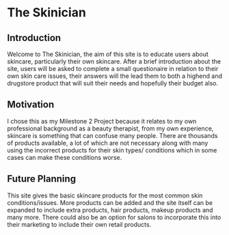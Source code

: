 # The Skinician
## Introduction
Welcome to The Skinician, the aim of this site is to educate users about skincare, particularly their own skincare. After a brief introduction 
about the site, users will be asked to complete a small questionaire in relation to their own skin care issues, their answers will the lead them 
to both a highend and drugstore product that will suit their needs and hopefully their budget also.
## Motivation
I chose this as my Milestone 2 Project because it relates to my own professional background as a beauty therapist, from my own experience, 
skincare is something that can confuse many people. There are thousands of products available, a lot of which are not necessary along with many using
the incorrect products for their skin types/ conditions which in some cases can make these conditions worse.
## Future Planning 
This site gives the basic skincare products for the most common skin conditions/issues. More products can be added and the site itself can be 
expanded to include extra products, hair products, makeup products and many more. There could also be an option for salons to incorporate this
into their marketing to include their own retail products.